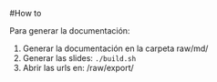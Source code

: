 #How to

Para generar la documentación:

1. Generar la documentación en la carpeta raw/md/
2. Generar las slides: ```./build.sh```
3. Abrir las urls en: /raw/export/